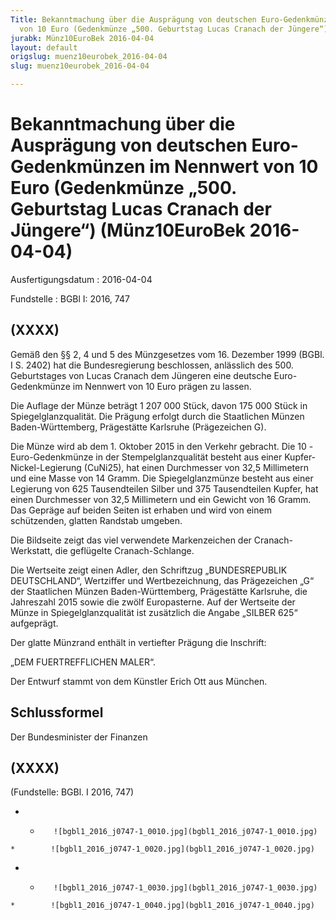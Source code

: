 ```yaml
---
Title: Bekanntmachung über die Ausprägung von deutschen Euro-Gedenkmünzen im Nennwert
  von 10 Euro (Gedenkmünze „500. Geburtstag Lucas Cranach der Jüngere“)
jurabk: Münz10EuroBek 2016-04-04
layout: default
origslug: muenz10eurobek_2016-04-04
slug: muenz10eurobek_2016-04-04

---
```


# Bekanntmachung über die Ausprägung von deutschen Euro-Gedenkmünzen im Nennwert von 10 Euro (Gedenkmünze „500. Geburtstag Lucas Cranach der Jüngere“) (Münz10EuroBek 2016-04-04)

Ausfertigungsdatum
:   2016-04-04

Fundstelle
:   BGBl I: 2016, 747


## (XXXX)

Gemäß den §§ 2, 4 und 5 des Münzgesetzes vom 16. Dezember 1999 (BGBl.
I S. 2402) hat die Bundesregierung beschlossen, anlässlich des 500.
Geburtstages von Lucas Cranach dem Jüngeren eine deutsche Euro-
Gedenkmünze im Nennwert von 10 Euro prägen zu lassen.

Die Auflage der Münze beträgt 1 207 000 Stück, davon 175 000 Stück in
Spiegelglanzqualität. Die Prägung erfolgt durch die Staatlichen Münzen
Baden-Württemberg, Prägestätte Karlsruhe (Prägezeichen G).

Die Münze wird ab dem 1. Oktober 2015 in den Verkehr gebracht. Die 10
-Euro-Gedenkmünze in der Stempelglanzqualität besteht aus einer
Kupfer-Nickel-Legierung (CuNi25), hat einen Durchmesser von 32,5
Millimetern und eine Masse von 14 Gramm. Die Spiegelglanzmünze besteht
aus einer Legierung von 625 Tausendteilen Silber und 375 Tausendteilen
Kupfer, hat einen Durchmesser von 32,5 Millimetern und ein Gewicht von
16 Gramm. Das Gepräge auf beiden Seiten ist erhaben und wird von einem
schützenden, glatten Randstab umgeben.

Die Bildseite zeigt das viel verwendete Markenzeichen der Cranach-
Werkstatt, die geflügelte Cranach-Schlange.

Die Wertseite zeigt einen Adler, den Schriftzug „BUNDESREPUBLIK
DEUTSCHLAND“, Wertziffer und Wertbezeichnung, das Prägezeichen „G“ der
Staatlichen Münzen Baden-Württemberg, Prägestätte Karlsruhe, die
Jahreszahl 2015 sowie die zwölf Europasterne. Auf der Wertseite der
Münze in Spiegelglanzqualität ist zusätzlich die Angabe „SILBER 625“
aufgeprägt.

Der glatte Münzrand enthält in vertiefter Prägung die Inschrift:

„DEM FUERTREFFLICHEN MALER“.

Der Entwurf stammt von dem Künstler Erich Ott aus München.


## Schlussformel

Der Bundesminister der Finanzen


## (XXXX)

(Fundstelle: BGBl. I 2016, 747)


*    *        ![bgbl1_2016_j0747-1_0010.jpg](bgbl1_2016_j0747-1_0010.jpg)
    *        ![bgbl1_2016_j0747-1_0020.jpg](bgbl1_2016_j0747-1_0020.jpg)

*    *        ![bgbl1_2016_j0747-1_0030.jpg](bgbl1_2016_j0747-1_0030.jpg)
    *        ![bgbl1_2016_j0747-1_0040.jpg](bgbl1_2016_j0747-1_0040.jpg)


